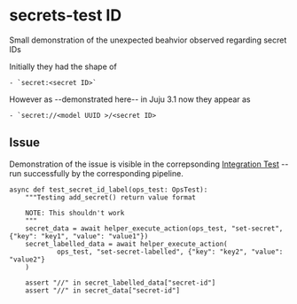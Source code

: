 <!--
Avoid using this README file for information that is maintained or published elsewhere, e.g.:

* metadata.yaml > published on Charmhub
* documentation > published on (or linked to from) Charmhub
* detailed contribution guide > documentation or CONTRIBUTING.md

Use links instead.
-->

# secrets-test ID

Small demonstration of the unexpected beahvior observed regarding secret IDs

Initially they had the shape of

    - `secret:<secret ID>`

However as --demonstrated here-- in Juju 3.1 now they appear as

    - `secret://<model UUID >/<secret ID>

## Issue

Demonstration of the issue is visible in the correpsonding [Integration Test](tests/integration/test_charm.py) -- run successfully by the corresponding pipeline.

```
async def test_secret_id_label(ops_test: OpsTest):
    """Testing add_secret() return value format

    NOTE: This shouldn't work
    """
    secret_data = await helper_execute_action(ops_test, "set-secret", {"key": "key1", "value": "value1"})
    secret_labelled_data = await helper_execute_action(
            ops_test, "set-secret-labelled", {"key": "key2", "value": "value2"}
    )

    assert "//" in secret_labelled_data["secret-id"]
    assert "//" in secret_data["secret-id"]
```
